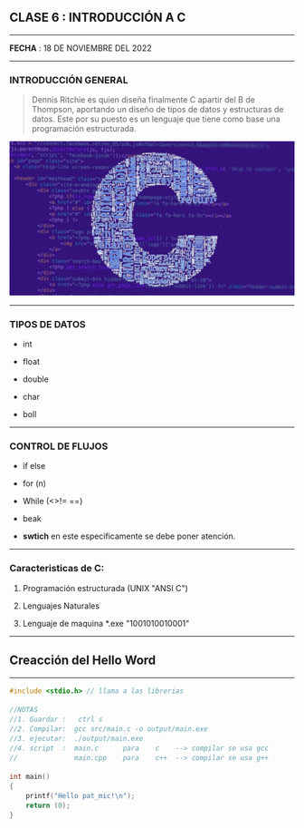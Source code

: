 ## CLASE 6 : **INTRODUCCIÓN A C**      
____
**FECHA** : 18 DE NOVIEMBRE DEL 2022
___
### INTRODUCCIÓN GENERAL 
>Dennis Ritchie es  quien diseña finalmente C apartir del B de Thompson, aportando un diseño de tipos de datos y estructuras de datos. Este por su puesto es un lenguaje que tiene como base una programación estructurada.

![c programa  ](C%20programa.jpg " Programa en c")
___
### TIPOS DE DATOS
* int

* float
* double
* char
* boll
____
### CONTROL DE FLUJOS 
* if else

* for (n)

* While (<>!= ==)
* beak 
* **swtich** en este especificamente se debe poner atención.
____
### Caracteristicas de C:
1. Programación estructurada (UNIX "ANSI C")

2. Lenguajes Naturales
3. Lenguaje de maquina *.exe "1001010010001"
____
## Creacción del Hello Word 
___
```c
#include <stdio.h> // llama a las librerias

//NOTAS
//1. Guardar :   ctrl s
//2. Compilar:  gcc src/main.c -o output/main.exe
//3. ejecutar:  ./output/main.exe
//4. script  :  main.c  	para    c 	 --> compilar se usa gcc 
//				main.cpp  	para	c++  --> compilar se usa g++

int main()
{
	printf("Hello pat_mic!\n");
	return (0);
} 
```
